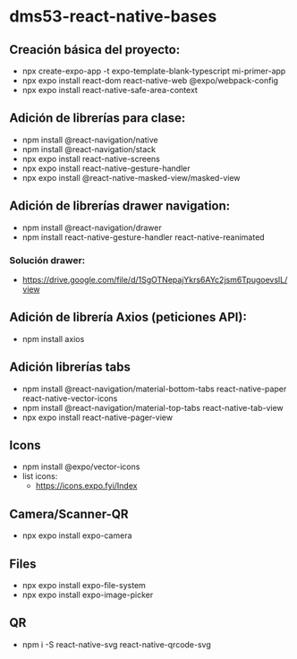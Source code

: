 # dms53-react-native-bases

## Creación básica del proyecto:
- npx create-expo-app -t expo-template-blank-typescript mi-primer-app
- npx expo install react-dom react-native-web @expo/webpack-config
- npx expo install react-native-safe-area-context

## Adición de librerías para clase:
- npm install @react-navigation/native
- npm install @react-navigation/stack
- npx expo install react-native-screens
- npx expo install react-native-gesture-handler
- npx expo install @react-native-masked-view/masked-view

## Adición de librerías drawer navigation:
- npm install @react-navigation/drawer
- npm install react-native-gesture-handler react-native-reanimated

### Solución drawer:
- https://drive.google.com/file/d/1SgOTNepajYkrs6AYc2jsm6TpugoevslL/view

## Adición de librería Axios (peticiones API):
- npm install axios

## Adición librerías tabs
- npm install @react-navigation/material-bottom-tabs react-native-paper react-native-vector-icons
- npm install @react-navigation/material-top-tabs react-native-tab-view
- npx expo install react-native-pager-view

## Icons
- npm install @expo/vector-icons
- list icons:
    - https://icons.expo.fyi/Index
      
## Camera/Scanner-QR
- npx expo install expo-camera

## Files
- npx expo install expo-file-system
- npx expo install expo-image-picker

## QR
- npm i -S react-native-svg react-native-qrcode-svg
